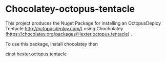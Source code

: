 Chocolatey-octopus-tentacle
===========================

This project produces the Nuget Package for installing an OctopusDeploy Tentacle http://octopusdeploy.com/)  using Chocholatey (https://chocolatey.org/packages/Hexter.octopus.tentacle) .

To use this package, install chocolatey then

cinst hexter.octopus.tentacle
